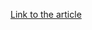 [Link to the article](https://www.mcafee.com/blogs/other-blogs/mcafee-labs/take-a-netwalk-on-the-wild-side/)
